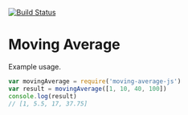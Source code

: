[![Build Status](https://travis-ci.org/evansolomon/moving-average-js.png)](https://travis-ci.org/evansolomon/moving-average-js)

# Moving Average

Example usage.

```javascript
var movingAverage = require('moving-average-js')
var result = movingAverage([1, 10, 40, 100])
console.log(result)
// [1, 5.5, 17, 37.75]
```
